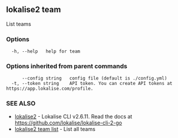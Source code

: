 ## lokalise2 team

List teams

### Options

```
  -h, --help   help for team
```

### Options inherited from parent commands

```
      --config string   config file (default is ./config.yml)
  -t, --token string    API token. You can create API tokens at https://app.lokalise.com/profile.
```

### SEE ALSO

* [lokalise2](lokalise2.md)	 - Lokalise CLI v2.6.11. Read the docs at https://github.com/lokalise/lokalise-cli-2-go
* [lokalise2 team list](lokalise2_team_list.md)	 - List all teams

